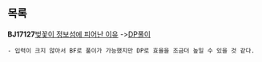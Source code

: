 목록
-------
**BJ17127**[벚꽃이 정보섬에 피어난 이유](https://www.acmicpc.net/problem/17127)
->[DP풀이](https://github.com/Altudy/Solution-Chanwoo/blob/master/DynamicProgramming/BJ17127.cpp)
```
- 입력이 크지 않아서 BF로 풀이가 가능했지만 DP로 효율을 조금더 높일 수 있을 것 같다.
```
